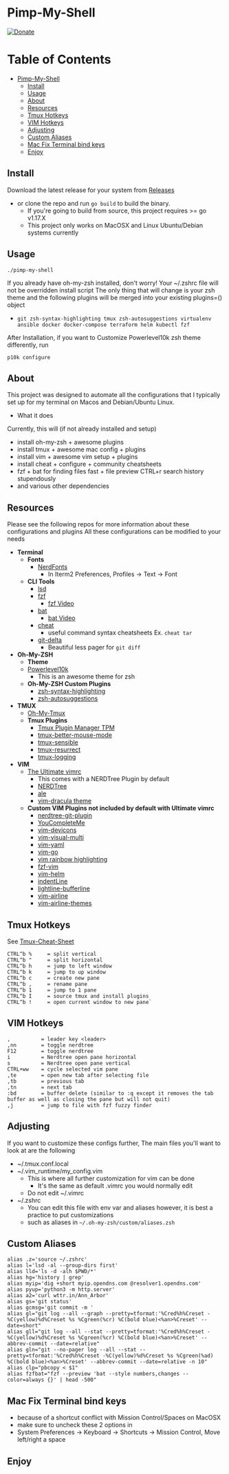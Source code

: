 # Pimp-My-Shell

[![Donate](https://img.shields.io/badge/Donate-PayPal-yellow.svg)](https://www.paypal.com/donate?business=YR6C4WB5CDZZL&no_recurring=0&item_name=contribute+to+open+source&currency_code=USD)

Table of Contents
=================

* [Pimp\-My\-Shell](#pimp-my-shell)
  * [Install](#install)
  * [Usage](#usage)
  * [About](#about)
  * [Resources](#resources)
  * [Tmux Hotkeys](#tmux-hotkeys)
  * [VIM Hotkeys](#vim-hotkeys)
  * [Adjusting](#adjusting)
  * [Custom Aliases](#custom-aliases)
  * [Mac Fix Terminal bind keys](#mac-fix-terminal-bind-keys)
  * [Enjoy](#enjoy)
  

## Install

Download the latest release for your system from [Releases](https://github.com/mr-pmillz/pimp-my-shell/releases)
- or clone the repo and run `go build` to build the binary.
  - If you're going to build from source, this project requires >= go v1.17.X
  - This project only works on MacOSX and Linux Ubuntu/Debian systems currently

## Usage

```shell
./pimp-my-shell
```
If you already have oh-my-zsh installed, don't worry! Your ~/.zshrc file will not be overridden install script
The only thing that will change is your zsh theme and the following plugins will be merged into your existing plugins=() object
- `git zsh-syntax-highlighting tmux zsh-autosuggestions virtualenv ansible docker docker-compose terraform helm kubectl fzf`

After Installation, if you want to Customize Powerlevel10k zsh theme differently, run

```shell
p10k configure
```

## About

This project was designed to automate all the configurations that I typically set up for my terminal on Macos and Debian/Ubuntu Linux.

- What it does

Currently, this will (if not already installed and setup)
- install oh-my-zsh + awesome plugins
- install tmux + awesome mac config + plugins
- install vim + awesome vim setup + plugins
- install cheat + configure + community cheatsheets
- fzf + bat for finding files fast + file preview CTRL+r search history stupendously
- and various other dependencies

## Resources

Please see the following repos for more information about these configurations and plugins
All these configurations can be modified to your needs

- **Terminal**
  - **Fonts**
    - [NerdFonts](https://github.com/ryanoasis/nerd-fonts)
      - In Iterm2 Preferences, Profiles -> Text -> Font
  - **CLI Tools**
    - [lsd](https://github.com/Peltoche/lsd)
    - [fzf](https://github.com/junegunn/fzf)
      - [fzf Video](https://www.youtube.com/watch?v=qgG5Jhi_Els)
    - [bat](https://github.com/sharkdp/bat)
      - [bat Video](https://egghead.io/lessons/egghead-interactively-preview-files-with-fzf-and-bat-in-the-terminal)
    - [cheat](https://github.com/cheat/cheat)
      - useful command syntax cheatsheets Ex. `cheat tar`
    - [git-delta](https://github.com/dandavison/delta)
      - Beautiful less pager for `git diff`
- **Oh-My-ZSH**
  - **Theme**
  - [Powerlevel10k](https://github.com/romkatv/powerlevel10k)
    - This is an awesome theme for zsh
  - **Oh-My-ZSH Custom Plugins**
    - [zsh-syntax-highlighting](https://github.com/zsh-users/zsh-syntax-highlighting)
    - [zsh-autosuggestions](https://github.com/zsh-users/zsh-autosuggestions)
- **TMUX**
  - [Oh-My-Tmux](https://github.com/gpakosz/.tmux)
  - **Tmux Plugins**
    - [Tmux Plugin Manager TPM](https://github.com/tmux-plugins/tpm)
    - [tmux-better-mouse-mode](https://github.com/NHDaly/tmux-better-mouse-mode)
    - [tmux-sensible](https://github.com/tmux-plugins/tmux-sensible)
    - [tmux-resurrect](https://github.com/tmux-plugins/tmux-resurrect)
    - [tmux-logging](https://github.com/tmux-plugins/tmux-logging)
- **VIM**
  - [The Ultimate vimrc](https://github.com/amix/vimrc)
    - This comes with a NERDTree Plugin by default
    - [NERDTree](https://github.com/preservim/nerdtree)
    - [ale](https://github.com/dense-analysis/ale)
    - [vim-dracula theme](https://github.com/dracula/vim)
  - **Custom VIM Plugins not included by default with Ultimate vimrc**
    - [nerdtree-git-plugin](https://github.com/Xuyuanp/nerdtree-git-plugin)
    - [YouCompleteMe](https://github.com/ycm-core/YouCompleteMe)
    - [vim-devicons](https://github.com/ryanoasis/vim-devicons)
    - [vim-visual-multi](https://github.com/mg979/vim-visual-multi)
    - [vim-yaml](https://github.com/stephpy/vim-yaml)
    - [vim-go](https://github.com/fatih/vim-go)
    - [vim rainbow highlighting](https://github.com/luochen1990/rainbow)
    - [fzf-vim](https://github.com/junegunn/fzf.vim)
    - [vim-helm](https://github.com/towolf/vim-helm)
    - [indentLine](https://github.com/Yggdroot/indentLine)
    - [lightline-bufferline](https://github.com/mengelbrecht/lightline-bufferline)
    - [vim-airline](https://github.com/vim-airline/vim-airline)
    - [vim-airline-themes](https://github.com/vim-airline/vim-airline-themes)

## Tmux Hotkeys

See [Tmux-Cheat-Sheet](https://tmuxcheatsheet.com/)

```shell
CTRL^b %     = split vertical
CTRL^b "     = split horizontal
CTRL^b h     = jump to left window
CTRL^b k     = jump to up window
CTRL^b c     = create new pane
CTRL^b ,     = rename pane
CTRL^b 1     = jump to 1 pane
CTRL^b I     = source tmux and install plugins
CTRL^b !     = open current window to new pane`
```

## VIM Hotkeys

```shell
,          = leader key <leader>
,nn        = toggle nerdtree
F12        = toggle nerdtree
i          = Nerdtree open pane horizontal
s          = Nerdtree open pane vertical
CTRL+ww    = cycle selected vim pane
,te        = open new tab after selecting file
,tb        = previous tab
,tn        = next tab
:bd        = buffer delete (similar to :q except it removes the tab buffer as well as closing the pane but will not quit)
,j         = jump to file with fzf fuzzy finder
```

## Adjusting

If you want to customize these configs further,
The main files you'll want to look at are the following

- ~/.tmux.conf.local
- ~/.vim_runtime/my_config.vim
  - This is where all further customization for vim can be done
    - It's the same as default .vimrc you would normally edit
  - Do not edit ~/.vimrc
- ~/.zshrc
  - You can edit this file with env var and aliases however, it is best a practice to put customizations
  - such as aliases in `~/.oh-my-zsh/custom/aliases.zsh`

## Custom Aliases

```shell
alias .z='source ~/.zshrc'
alias l='lsd -al --group-dirs first'
alias lld='ls -d -alh $PWD/*'
alias hg='history | grep'
alias myip='dig +short myip.opendns.com @resolver1.opendns.com'
alias pyup='python3 -m http.server'
alias a2='curl wttr.in/Ann_Arbor'
alias gs='git status'
alias gcmsg='git commit -m '
alias gl="git log --all --graph --pretty=tformat:'%Cred%h%Creset -%C(yellow)%d%Creset %s %Cgreen(%cr) %C(bold blue)<%an>%Creset' --date=short"
alias gll="git log --all --stat --pretty=tformat:'%Cred%h%Creset -%C(yellow)%d%Creset %s %Cgreen(%cr) %C(bold blue)<%an>%Creset' --abbrev-commit --date=relative"
alias gln="git --no-pager log --all --stat --pretty=tformat:'%Cred%h%Creset -%C(yellow)%d%Creset %s %Cgreen(%ad) %C(bold blue)<%an>%Creset' --abbrev-commit --date=relative -n 10"
alias clp="pbcopy < $1"
alias fzfbat="fzf --preview 'bat --style numbers,changes --color=always {}' | head -500"
```

## Mac Fix Terminal bind keys

- because of a shortcut conflict with Mission Control/Spaces on MacOSX
- make sure to uncheck these 2 options in
- System Preferences -> Keyboard -> Shortcuts -> Mission Control, Move left/right a space


## Enjoy
